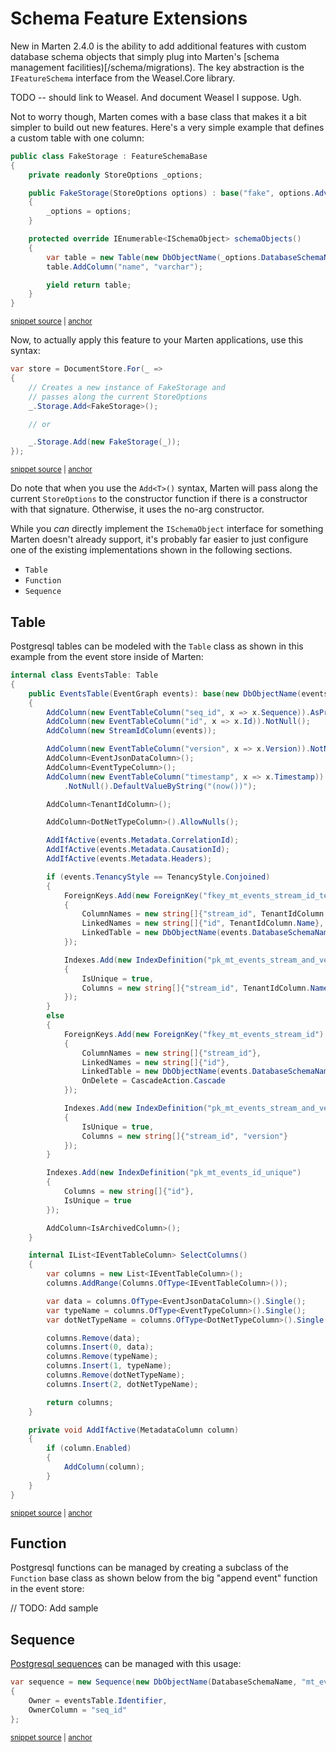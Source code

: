 # Schema Feature Extensions

New in Marten 2.4.0 is the ability to add additional features with custom database schema objects that simply plug into Marten's
[schema management facilities)[/schema/migrations). The key abstraction is the `IFeatureSchema` interface from the Weasel.Core library.

TODO -- should link to Weasel. And document Weasel I suppose. Ugh.

Not to worry though, Marten comes with a base class that makes it a bit simpler to build out new features. Here's a very simple
example that defines a custom table with one column:

<!-- snippet: sample_creating-a-fake-schema-feature -->
<a id='snippet-sample_creating-a-fake-schema-feature'></a>
```cs
public class FakeStorage : FeatureSchemaBase
{
    private readonly StoreOptions _options;

    public FakeStorage(StoreOptions options) : base("fake", options.Advanced.Migrator)
    {
        _options = options;
    }

    protected override IEnumerable<ISchemaObject> schemaObjects()
    {
        var table = new Table(new DbObjectName(_options.DatabaseSchemaName, "mt_fake_table"));
        table.AddColumn("name", "varchar");

        yield return table;
    }
}
```
<sup><a href='https://github.com/JasperFx/marten/blob/master/src/DocumentDbTests/Configuration/ability_to_add_custom_storage_features.cs#L48-L67' title='Snippet source file'>snippet source</a> | <a href='#snippet-sample_creating-a-fake-schema-feature' title='Start of snippet'>anchor</a></sup>
<!-- endSnippet -->

Now, to actually apply this feature to your Marten applications, use this syntax:

<!-- snippet: sample_adding-schema-feature -->
<a id='snippet-sample_adding-schema-feature'></a>
```cs
var store = DocumentStore.For(_ =>
{
    // Creates a new instance of FakeStorage and
    // passes along the current StoreOptions
    _.Storage.Add<FakeStorage>();

    // or

    _.Storage.Add(new FakeStorage(_));
});
```
<sup><a href='https://github.com/JasperFx/marten/blob/master/src/DocumentDbTests/Configuration/ability_to_add_custom_storage_features.cs#L33-L44' title='Snippet source file'>snippet source</a> | <a href='#snippet-sample_adding-schema-feature' title='Start of snippet'>anchor</a></sup>
<!-- endSnippet -->

Do note that when you use the `Add<T>()` syntax, Marten will pass along the current `StoreOptions` to the constructor function if there is a constructor with that signature. Otherwise, it uses the no-arg constructor.

While you *can* directly implement the `ISchemaObject` interface for something Marten doesn't already support, it's probably far easier to just configure one of the existing implementations shown in the following sections.

* `Table`
* `Function`
* `Sequence`

## Table

Postgresql tables can be modeled with the `Table` class as shown in this example from the event store inside of Marten:

<!-- snippet: sample_EventsTable -->
<a id='snippet-sample_eventstable'></a>
```cs
internal class EventsTable: Table
{
    public EventsTable(EventGraph events): base(new DbObjectName(events.DatabaseSchemaName, "mt_events"))
    {
        AddColumn(new EventTableColumn("seq_id", x => x.Sequence)).AsPrimaryKey();
        AddColumn(new EventTableColumn("id", x => x.Id)).NotNull();
        AddColumn(new StreamIdColumn(events));

        AddColumn(new EventTableColumn("version", x => x.Version)).NotNull();
        AddColumn<EventJsonDataColumn>();
        AddColumn<EventTypeColumn>();
        AddColumn(new EventTableColumn("timestamp", x => x.Timestamp))
            .NotNull().DefaultValueByString("(now())");

        AddColumn<TenantIdColumn>();

        AddColumn<DotNetTypeColumn>().AllowNulls();

        AddIfActive(events.Metadata.CorrelationId);
        AddIfActive(events.Metadata.CausationId);
        AddIfActive(events.Metadata.Headers);

        if (events.TenancyStyle == TenancyStyle.Conjoined)
        {
            ForeignKeys.Add(new ForeignKey("fkey_mt_events_stream_id_tenant_id")
            {
                ColumnNames = new string[]{"stream_id", TenantIdColumn.Name},
                LinkedNames = new string[]{"id", TenantIdColumn.Name},
                LinkedTable = new DbObjectName(events.DatabaseSchemaName, "mt_streams")
            });

            Indexes.Add(new IndexDefinition("pk_mt_events_stream_and_version")
            {
                IsUnique = true,
                Columns = new string[]{"stream_id", TenantIdColumn.Name, "version"}
            });
        }
        else
        {
            ForeignKeys.Add(new ForeignKey("fkey_mt_events_stream_id")
            {
                ColumnNames = new string[]{"stream_id"},
                LinkedNames = new string[]{"id"},
                LinkedTable = new DbObjectName(events.DatabaseSchemaName, "mt_streams"),
                OnDelete = CascadeAction.Cascade
            });

            Indexes.Add(new IndexDefinition("pk_mt_events_stream_and_version")
            {
                IsUnique = true,
                Columns = new string[]{"stream_id", "version"}
            });
        }

        Indexes.Add(new IndexDefinition("pk_mt_events_id_unique")
        {
            Columns = new string[]{"id"},
            IsUnique = true
        });

        AddColumn<IsArchivedColumn>();
    }

    internal IList<IEventTableColumn> SelectColumns()
    {
        var columns = new List<IEventTableColumn>();
        columns.AddRange(Columns.OfType<IEventTableColumn>());

        var data = columns.OfType<EventJsonDataColumn>().Single();
        var typeName = columns.OfType<EventTypeColumn>().Single();
        var dotNetTypeName = columns.OfType<DotNetTypeColumn>().Single();

        columns.Remove(data);
        columns.Insert(0, data);
        columns.Remove(typeName);
        columns.Insert(1, typeName);
        columns.Remove(dotNetTypeName);
        columns.Insert(2, dotNetTypeName);

        return columns;
    }

    private void AddIfActive(MetadataColumn column)
    {
        if (column.Enabled)
        {
            AddColumn(column);
        }
    }
}
```
<sup><a href='https://github.com/JasperFx/marten/blob/master/src/Marten/Events/Schema/EventsTable.cs#L13-L107' title='Snippet source file'>snippet source</a> | <a href='#snippet-sample_eventstable' title='Start of snippet'>anchor</a></sup>
<!-- endSnippet -->

## Function

Postgresql functions can be managed by creating a subclass of the `Function` base class as shown below from the big "append event" function in the event store:

// TODO: Add sample

## Sequence

[Postgresql sequences](https://www.postgresql.org/docs/10/static/sql-createsequence.html) can be managed with this usage:

<!-- snippet: sample_using-sequence -->
<a id='snippet-sample_using-sequence'></a>
```cs
var sequence = new Sequence(new DbObjectName(DatabaseSchemaName, "mt_events_sequence"))
{
    Owner = eventsTable.Identifier,
    OwnerColumn = "seq_id"
};
```
<sup><a href='https://github.com/JasperFx/marten/blob/master/src/Marten/Events/EventGraph.FeatureSchema.cs#L34-L40' title='Snippet source file'>snippet source</a> | <a href='#snippet-sample_using-sequence' title='Start of snippet'>anchor</a></sup>
<!-- endSnippet -->
